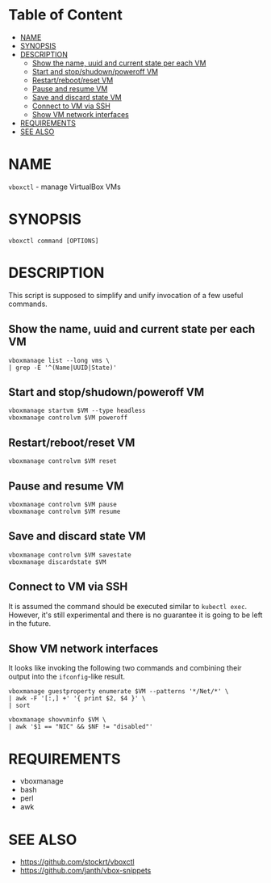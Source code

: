 <!-- toc-begin -->
# Table of Content
* [NAME](#name)
* [SYNOPSIS](#synopsis)
* [DESCRIPTION](#description)
  * [Show the name, uuid and current state per each VM](#show-the-name-uuid-and-current-state-per-each-vm)
  * [Start and stop/shudown/poweroff VM](#start-and-stopshudownpoweroff-vm)
  * [Restart/reboot/reset VM](#restartrebootreset-vm)
  * [Pause and resume VM](#pause-and-resume-vm)
  * [Save and discard state VM](#save-and-discard-state-vm)
  * [Connect to VM via SSH](#connect-to-vm-via-ssh)
  * [Show VM network interfaces](#show-vm-network-interfaces)
* [REQUIREMENTS](#requirements)
* [SEE ALSO](#see-also)
<!-- toc-end -->


# NAME

`vboxctl` - manage VirtualBox VMs

# SYNOPSIS

    vboxctl command [OPTIONS]

# DESCRIPTION

This script is supposed to simplify and unify invocation of a few
useful commands.


## Show the name, uuid and current state per each VM

    vboxmanage list --long vms \
    | grep -E '^(Name|UUID|State)'


## Start and stop/shudown/poweroff VM

    vboxmanage startvm $VM --type headless
    vboxmanage controlvm $VM poweroff

## Restart/reboot/reset VM

    vboxmanage controlvm $VM reset

## Pause and resume VM

    vboxmanage controlvm $VM pause
    vboxmanage controlvm $VM resume

## Save and discard state VM

    vboxmanage controlvm $VM savestate
    vboxmanage discardstate $VM


## Connect to VM via SSH

It is assumed the command should be executed similar to `kubectl
exec`. However, it's still experimental and there is no guarantee it
is going to be left in the future.


## Show VM network interfaces

It looks like invoking the following two commands and combining their
output into the `ifconfig`-like result.

    vboxmanage guestproperty enumerate $VM --patterns '*/Net/*' \
    | awk -F '[:,] +' '{ print $2, $4 }' \
    | sort

    vboxmanage showvminfo $VM \
    | awk '$1 == "NIC" && $NF != "disabled"'


# REQUIREMENTS

* vboxmanage
* bash
* perl
* awk

# SEE ALSO

* https://github.com/stockrt/vboxctl
* https://github.com/janth/vbox-snippets
